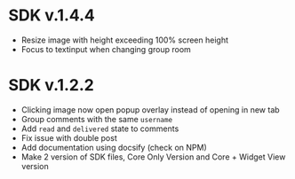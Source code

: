 # SDK v.1.4.4
- Resize image with height exceeding 100% screen height
- Focus to textinput when changing group room

# SDK v.1.2.2
- Clicking image now open popup overlay instead of opening in new tab
- Group comments with the same `username`
- Add `read` and `delivered` state to comments
- Fix issue with double post
- Add documentation using docsify (check on NPM)
- Make 2 version of SDK files, Core Only Version and Core + Widget View version
